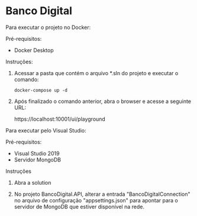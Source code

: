 # Banco Digital



Para executar o projeto no Docker:

Pré-requisitos:
 - Docker Desktop

Instruções:
1. Acessar a pasta que contém o arquivo *.sln do projeto e executar o comando:
	
	```
	docker-compose up -d
	```	
2. Após finalizado o comando anterior, abra o browser e acesse a seguinte URL:
		
	https://localhost:10001/ui/playground
	
Para executar pelo Visual Studio:

Pré-requisitos:
 - Visual Studio 2019
 - Servidor MongoDB 
	
Instruções
1. Abra a solution
	
2. No projeto BancoDigital.API, alterar a entrada "BancoDigitalConnection" no arquivo de configuração "appsettings.json" para apontar para o servidor de MongoDB que estiver disponível na rede.
